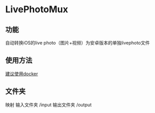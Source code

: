 # LivePhotoMux

## 功能
自动转换iOS的live photo（图片+视频）为安卓版本的单独livephoto文件

## 使用方法
[建议使用docker](https://hub.docker.com/repository/docker/sundx/motionphotomux/general)

## 文件夹
映射 输入文件夹 /input 输出文件夹 /output


